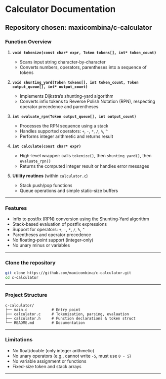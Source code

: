 # Calculator Documentation

## Repository chosen: **maxicombina/c-calculator**

### Function Overview

1. **`void tokenize(const char* expr, Token tokens[], int* token_count)`**

   * Scans input string character-by-character
   * Converts numbers, operators, parentheses into a sequence of tokens

2. **`void shunting_yard(Token tokens[], int token_count, Token output_queue[], int* output_count)`**

   * Implements Dijkstra’s shunting-yard algorithm
   * Converts infix tokens to Reverse Polish Notation (RPN), respecting operator precedence and parentheses

3. **`int evaluate_rpn(Token output_queue[], int output_count)`**

   * Processes the RPN sequence using a stack
   * Handles supported operators: `+`, `-`, `*`, `/`, `%`, `^`
   * Performs integer arithmetic and returns result

4. **`int calculate(const char* expr)`**

   * High-level wrapper: calls `tokenize()`, then `shunting_yard()`, then `evaluate_rpn()`
   * Returns the computed integer result or handles error messages

5. **Utility routines** (within `calculator.c`)

   * Stack push/pop functions
   * Queue operations and simple static-size buffers

---

### Features

- Infix to postfix (RPN) conversion using the Shunting-Yard algorithm
- Stack-based evaluation of postfix expressions
- Support for operators: `+`, `-`, `*`, `/`, `%`, `^`
- Parentheses and operator precedence
- No floating-point support (integer-only)
- No unary minus or variables

---

### Clone the repository

```bash
git clone https://github.com/maxicombina/c-calculator.git
cd c-calculator
````

---

### Project Structure

```
c-calculator/
├── main.c           # Entry point
├── calculator.c     # Tokenization, parsing, evaluation
├── calculator.h     # Function declarations & token struct
└── README.md        # Documentation
```

---

### Limitations

* No float/double (only integer arithmetic)
* No unary operators (e.g., cannot write `-5`, must use `0 - 5`)
* No variable assignment or functions
* Fixed-size token and stack arrays

---
